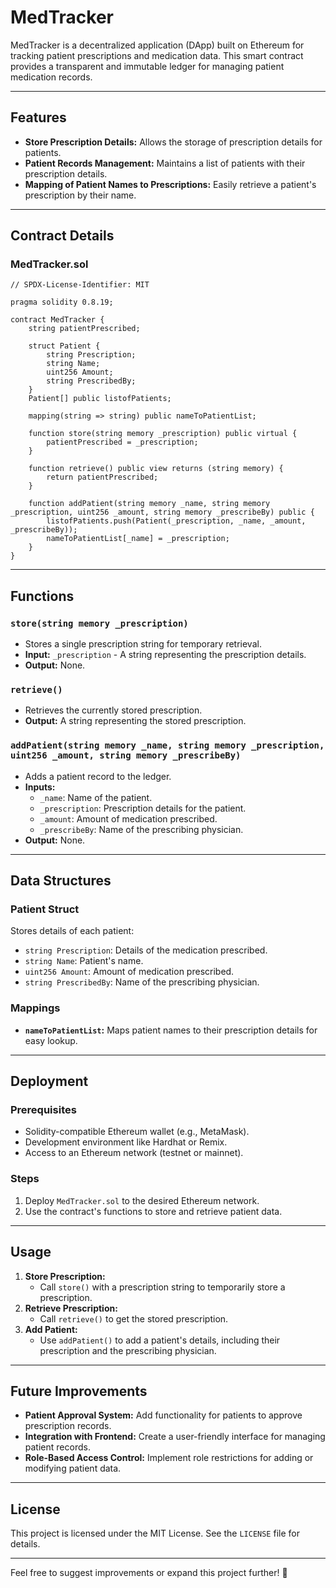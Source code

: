 # MedTracker

MedTracker is a decentralized application (DApp) built on Ethereum for tracking patient prescriptions and medication data. This smart contract provides a transparent and immutable ledger for managing patient medication records.

---

## Features

- **Store Prescription Details:** Allows the storage of prescription details for patients.
- **Patient Records Management:** Maintains a list of patients with their prescription details.
- **Mapping of Patient Names to Prescriptions:** Easily retrieve a patient's prescription by their name.

---

## Contract Details

### MedTracker.sol
```solidity
// SPDX-License-Identifier: MIT

pragma solidity 0.8.19;

contract MedTracker {
    string patientPrescribed;

    struct Patient {
        string Prescription;
        string Name;
        uint256 Amount;
        string PrescribedBy;
    }
    Patient[] public listofPatients;

    mapping(string => string) public nameToPatientList;

    function store(string memory _prescription) public virtual {
        patientPrescribed = _prescription;
    }

    function retrieve() public view returns (string memory) {
        return patientPrescribed;
    }
    
    function addPatient(string memory _name, string memory _prescription, uint256 _amount, string memory _prescribeBy) public {
        listofPatients.push(Patient(_prescription, _name, _amount, _prescribeBy));
        nameToPatientList[_name] = _prescription; 
    }
}
```

---

## Functions

### `store(string memory _prescription)`
- Stores a single prescription string for temporary retrieval.
- **Input:** `_prescription` - A string representing the prescription details.
- **Output:** None.

### `retrieve()`
- Retrieves the currently stored prescription.
- **Output:** A string representing the stored prescription.

### `addPatient(string memory _name, string memory _prescription, uint256 _amount, string memory _prescribeBy)`
- Adds a patient record to the ledger.
- **Inputs:**
  - `_name`: Name of the patient.
  - `_prescription`: Prescription details for the patient.
  - `_amount`: Amount of medication prescribed.
  - `_prescribeBy`: Name of the prescribing physician.
- **Output:** None.

---

## Data Structures

### Patient Struct
Stores details of each patient:
- `string Prescription`: Details of the medication prescribed.
- `string Name`: Patient's name.
- `uint256 Amount`: Amount of medication prescribed.
- `string PrescribedBy`: Name of the prescribing physician.

### Mappings
- **`nameToPatientList`:** Maps patient names to their prescription details for easy lookup.

---

## Deployment

### Prerequisites
- Solidity-compatible Ethereum wallet (e.g., MetaMask).
- Development environment like Hardhat or Remix.
- Access to an Ethereum network (testnet or mainnet).

### Steps
1. Deploy `MedTracker.sol` to the desired Ethereum network.
2. Use the contract's functions to store and retrieve patient data.

---

## Usage

1. **Store Prescription:**
   - Call `store()` with a prescription string to temporarily store a prescription.
2. **Retrieve Prescription:**
   - Call `retrieve()` to get the stored prescription.
3. **Add Patient:**
   - Use `addPatient()` to add a patient's details, including their prescription and the prescribing physician.

---

## Future Improvements

- **Patient Approval System:** Add functionality for patients to approve prescription records.
- **Integration with Frontend:** Create a user-friendly interface for managing patient records.
- **Role-Based Access Control:** Implement role restrictions for adding or modifying patient data.

---

## License

This project is licensed under the MIT License. See the `LICENSE` file for details.

---

Feel free to suggest improvements or expand this project further! 🚀
